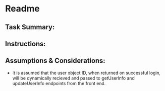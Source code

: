﻿# Readme

## Task Summary:


## Instructions:


## Assumptions & Considerations:
- It is assumed that the user object ID, when returned on successful login, will be dynamically recieved and passed to getUserInfo and updateUserInfo endpoints from the front end.

